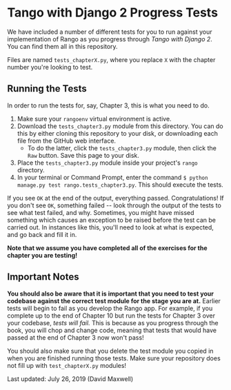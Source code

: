 # Tango with Django 2 Progress Tests
We have included a number of different tests for you to run against your implementation of Rango as you progress through *Tango with Django 2*. You can find them all in this repository.

Files are named `tests_chapterX.py`, where you replace `X` with the chapter number you're looking to test.

## Running the Tests
In order to run the tests for, say, Chapter 3, this is what you need to do.

1. Make sure your `rangoenv` virtual environment is active.
2. Download the `tests_chapter3.py` module from this directory. You can do this by either cloning this repository to your disk, or downloading each file from the GitHub web interface.
    * To do the latter, click the `tests_chapter3.py` module, then click the `Raw` button. Save this page to your disk.
3. Place the `tests_chapter3.py` module inside your project's `rango` directory.
4. In your terminal or Command Prompt, enter the command `$ python manage.py test rango.tests_chapter3.py`. This should execute the tests.

If you see `OK` at the end of the output, everything passed. Congratulations! If you don't see `OK`, something failed -- look through the output of the tests to see what test failed, and why. Sometimes, you might have missed something which causes an exception to be raised before the test can be carried out. In instances like this, you'll need to look at what is expected, and go back and fill it in.

**Note that we assume you have completed all of the exercises for the chapter you are testing!**

## Important Notes
**You should also be aware that it is important that you need to test your codebase against the correct test module for the stage you are at.** Earlier tests will begin to fail as you develop the Rango app. For example, if you complete up to the end of Chapter 10 but run the tests for Chapter 3 over your codebase, *tests will fail.* This is because as you progress through the book, you will chop and change code, meaning that tests that would have passed at the end of Chapter 3 now won't pass!

You should also make sure that you delete the test module you copied in when you are finished running those tests. Make sure your repository does not fill up with `test_chapterX.py` modules!

Last updated: July 26, 2019 (David Maxwell)
